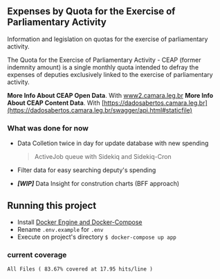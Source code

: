 ## Expenses by Quota for the Exercise of Parliamentary Activity

Information and legislation on quotas for the exercise of parliamentary activity.

The Quota for the Exercise of Parliamentary Activity - CEAP (former indemnity amount) is a single monthly quota intended to defray the expenses of deputies exclusively linked to the exercise of parliamentary activity.

**More Info About CEAP Open Data**. With [www2.camara.leg.br](https://www2.camara.leg.br/transparencia/cota-para-exercicio-da-atividade-parlamentar/explicacoes-sobre-o-formato-dos-arquivos-xml)
**More Info About CEAP Content Data**. With [https://dadosabertos.camara.leg.br](https://dadosabertos.camara.leg.br/swagger/api.html#staticfile)


### What was done for now

- Data Colletion twice in day for update database with new spending
	> ActiveJob queue with Sidekiq and Sidekiq-Cron

- Filter data for easy searching deputy's spending
- ***[WIP]*** Data Insight for constrution charts (BFF approach)


## Running this project

- Install [Docker Engine and Docker-Compose](https://docs.docker.com/engine/install/)
- Rename `.env.example` for `.env`
- Execute on project's directory `$ docker-compose up app`

### current coverage
	All Files ( 83.67% covered at 17.95 hits/line )
